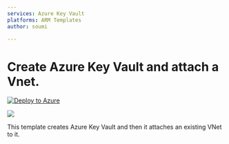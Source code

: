 ```yaml
---
services: Azure Key Vault
platforms: ARM Templates
author: soumi

---
```


# Create Azure Key Vault and attach a Vnet.

[![Deploy to Azure](https://azuredeploy.net/deploybutton.svg)](https://azuredeploy.net/)

<a href="http://armviz.io/#/?load=https%3A%2F%2Fraw.githubusercontent.com%2Fsouravind2ms%2FARMTemplates%2Ftree%2Fmaster%2FKeyVaultVnetIntegration%2FKeyVaultVnetIntegration%2Fazuredeploy.json" target="_blank">
    <img src="http://armviz.io/visualizebutton.png"/>
</a>

This template creates Azure Key Vault and then it attaches an existing VNet to it.